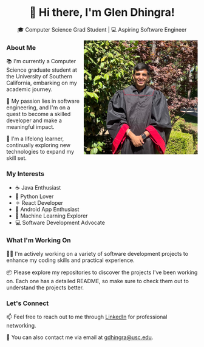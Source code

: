 <!--
**GlenDhingra/GlenDhingra** is a ✨ _special_ ✨ repository because its `README.md` (this file) appears on your GitHub profile.



Here are some ideas to get you started:

- 🔭 I’m currently working on ...
- 🌱 I’m currently learning ...
- 👯 I’m looking to collaborate on ...
- 🤔 I’m looking for help with ...
- 💬 Ask me about ...
- 📫 How to reach me: ...
- 😄 Pronouns: ...
- ⚡ Fun fact: ...
-->

<div align="center">
  <h1>👋 Hi there, I'm Glen Dhingra!</h1>
  <p>🎓 Computer Science Grad Student | 💻 Aspiring Software Engineer</p>
</div>

<img align="right" width="300" src="GlenLinkedIn2.jpeg" alt="Glen Dhingra Image">

### About Me

📚 I'm currently a Computer Science graduate student at the University of Southern California, embarking on my academic journey.

🚀 My passion lies in software engineering, and I'm on a quest to become a skilled developer and make a meaningful impact.

🌱 I'm a lifelong learner, continually exploring new technologies to expand my skill set.

### My Interests

- ☕ Java Enthusiast
- 🐍 Python Lover
- ⚛️ React Developer
- 📱 Android App Enthusiast
- 🤖 Machine Learning Explorer
- 💻 Software Development Advocate

### What I'm Working On

👨‍💻 I'm actively working on a variety of software development projects to enhance my coding skills and practical experience.

📦 Please explore my repositories to discover the projects I've been working on. Each one has a detailed README, so make sure to check them out to understand the projects better.

### Let's Connect

📫 Feel free to reach out to me through [LinkedIn](https://www.linkedin.com/in/glendhingra/) for professional networking.

📧 You can also contact me via email at gdhingra@usc.edu.

</div>

